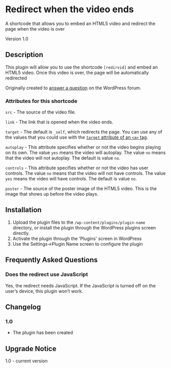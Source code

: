 # Redirect when the video ends
A shortcode that allows you to embed an HTML5 video and redirect the page when the video is over

Version 1.0

## Description
This plugin will allow you to use the shortcode `[redirvid]` and embed an HTML5 video.  Once this video is over, the page will be automatically redirected

Originally created to [answer a question](https://wordpress.org/support/topic/video-plugin-looking-for-a-special-one/) on the WordPress forum.

### Attributes for this shortcode
`src` - The source of the video file.

`link` - The link that is opened when the video ends.

`target` - The default is `_self`, which redirects the page.  You can use any of the values that you could use with the [`target` attribute of an `<a>` tag](https://developer.mozilla.org/en-US/docs/Web/HTML/Element/a#attr-target).

`autoplay` - This  attribute specifies whether or not the video begins playing on its own.  The value `yes` means the video will autoplay.  The value `no` means that the video will not autoplay.  The default is value `no`.

`controls` - This  attribute specifies whether or not the video has user controls.  The value `no` means that the video will not have controls.  The value `yes` means the video will have controls.  The default is value `no`.

`poster` - The source of the poster image of the HTML5 video.  This is the image that shows up before the video plays.


## Installation

1. Upload the plugin files to the `/wp-content/plugins/plugin-name` directory, or install the plugin through the WordPress plugins screen directly.
2. Activate the plugin through the 'Plugins' screen in WordPress
3. Use the Settings->Plugin Name screen to configure the plugin

## Frequently Asked Questions

### Does the redirect use JavaScript

Yes, the redirect needs JavaScript.  If the JavaScript is turned off on the user’s device, this plugin won’t work.


## Changelog

### 1.0
* The plugin has been created

## Upgrade Notice
    
1.0 - current version
